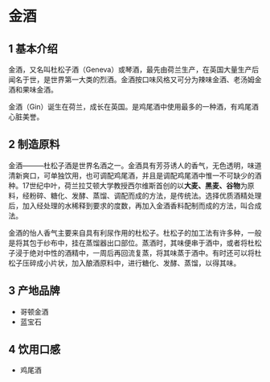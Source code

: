 
# 金酒

## 1 基本介绍

金酒，又名叫杜松子酒（Geneva）或琴酒，最先由荷兰生产，在英国大量生产后闻名于世，是世界第一大类的烈酒。金酒按口味风格又可分为辣味金酒、老汤姆金酒和果味金酒。 

金酒（Gin）诞生在荷兰，成长在英国。是鸡尾酒中使用最多的一种酒，有鸡尾酒心脏美誉。

## 2 制造原料


金酒———杜松子酒是世界名酒之一。金酒具有芳芬诱人的香气，无色透明，味道清新爽口，可单独饮用，也可调配鸡尾酒，并且是调配鸡尾酒中惟一不可缺少的酒种。17世纪中叶，荷兰拉艾顿大学教授西尔维斯首创的以**大麦、黑麦、谷物**为原料，经粉碎、糖化、发酵、蒸馏、调配而成的方法，是传统法。选择优质酒精处理后，加入经处理的水稀释到要求的度数，再加入金酒香料配制而成的方法，叫合成法。

金酒的怡人香气主要来自具有利尿作用的杜松子。杜松子的加工法有许多种，一般是将其包于纱布中，挂在蒸馏器出口部位。蒸酒时，其味便串于酒中，或者将杜松子浸于绝对中性的酒精中，一周后再回流复蒸，将其味蒸于酒中。有时还可以将杜松子压碎成小片状，加入酿酒原料中，进行糖化、发酵、蒸馏，以得其味。

## 3 产地品牌

* 哥顿金酒
* 蓝宝石

## 4 饮用口感

* 鸡尾酒